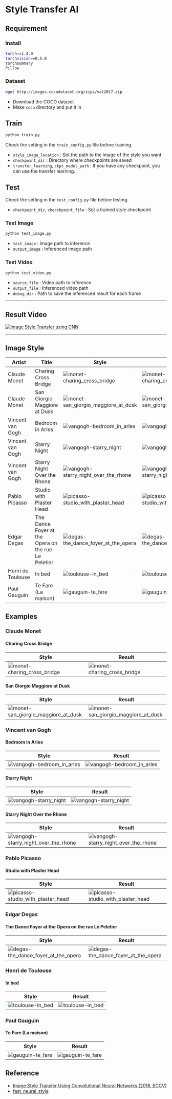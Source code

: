 # Style Transfer AI

## Requirement

### Install

```sh
torch==1.4.0
torchvision==0.5.0
torchsummary
Pillow
```

### Dataset

```sh
wget http://images.cocodataset.org/zips/val2017.zip
```

- Download the COCO dataset
- Make `coco` directory and put it in

## Train

```py
python train.py
```

Check the setting in the `train_config.py` file before training.

- `style_image_location` : Set the path to the image of the style you want
- `checkpoint_dir` : Directory where checkpoints are saved
- `transfer_learning`, `ckpt_model_path` : If you have any checkpoint, you can use the transfer learning.

## Test

Check the setting in the `test_config.py` file before testing.

- `checkpoint_dir`, `checckpoint_file` : Set a trained style checkpoint

### Test Image

```py
python test_image.py
```

- `test_image` : Image path to inference
- `output_image` : Inferenced image path

### Test Video

```py
python test_video.py
```

- `source_file` : Video path to inference
- `output_file` : Inferenced video path
- `debug_dir` : Path to save the inferenced result for each frame

---

## Result Video

[![Image Style Transfer using CNN](http://img.youtube.com/vi/KvjJ5BLa058/0.jpg)](http://www.youtube.com/watch?v=KvjJ5BLa058)

---

## Image Style

| Artist | Title | Style | Result |
|--------|-------|-------|--------|
|   Claude Monet     |  Charing Cross Bridge     |  ![monet-charing_cross_bridge](./image/monet-charing_cross_bridge.jpg)     |   ![monet-charing_cross_bridge](./image/monet-charing_cross_bridge-example.png)     |
|   Claude Monet     |   San Giorgio Maggiore at Dusk    |   ![monet-san_giorgio_maggiore_at_dusk](./image/monet-san_giorgio_maggiore_at_dusk.jpg)    |    ![monet-san_giorgio_maggiore_at_dusk](./image/monet-san_giorgio_maggiore_at_dusk-example.png)    |
| Vincent van Gogh       |  Bedroom in Arles      |  ![vangogh-bedroom_in_arles](./image/vangogh-bedroom_in_arles.jpg)     | ![vangogh-bedroom_in_arles](./image/vangogh-bedroom_in_arles-example.png)       |
| Vincent van Gogh       | Starry Night      |  ![vangogh-starry_night](./image/vangogh-starry_night.png)      |  ![vangogh-starry_night](./image/vangogh-starry_night-example.png)       |
| Vincent van Gogh       | Starry Night Over the Rhone      |  ![vangogh-starry_night_over_the_rhone](./image/vangogh-starry_night_over_the_rhone.png)     |  ![vangogh-starry_night_over_the_rhone](./image/vangogh-starry_night_over_the_rhone-example.png)      |
|   Pablo Picasso     |  Studio with Plaster Head     |    ![picasso-studio_with_plaster_head](./image/picasso-studio_with_plaster_head.jpg)    |   ![picasso-studio_with_plaster_head](./image/picasso-studio_with_plaster_head-example.png)      |
| Edgar Degas       | The Dance Foyer at the Opera on the rue Le Peletier      |   ![degas-the_dance_foyer_at_the_opera](./image/degas-the_dance_foyer_at_the_opera.jpg)    |  ![degas-the_dance_foyer_at_the_opera](./image/degas-the_dance_foyer_at_the_opera-example.png)         |
|  Henri de Toulouse      |   In bed    |  ![toulouse-in_bed](./image/toulouse-in_bed.png)      |  ![toulouse-in_bed](./image/toulouse-in_bed-example.png)       |
|  Paul Gauguin      |  Te Fare (La maison)     | ![gauguin-te_fare](./image/gauguin-te_fare.jpg)       |  ![gauguin-te_fare](./image/gauguin-te_fare-example.png)      |

## Examples

### Claude Monet

#### Charing Cross Bridge

| Style  | Result |
|--------|--------|
| ![monet-charing_cross_bridge](./image/monet-charing_cross_bridge.jpg)       |   ![monet-charing_cross_bridge](./image/monet-charing_cross_bridge-examples.png)     |

#### San Giorgio Maggiore at Dusk

| Style | Result |
|-------|--------|
| ![monet-san_giorgio_maggiore_at_dusk](./image/monet-san_giorgio_maggiore_at_dusk.jpg)      |    ![monet-san_giorgio_maggiore_at_dusk](./image/monet-san_giorgio_maggiore_at_dusk-examples.png)    |

### Vincent van Gogh

#### Bedroom in Arles

| Style | Result |
|-------|--------|
| ![vangogh-bedroom_in_arles](./image/vangogh-bedroom_in_arles.jpg)      |   ![vangogh-bedroom_in_arles](./image/vangogh-bedroom_in_arles-examples.png)     |

#### Starry Night

| Style | Result |
|-------|--------|
|  ![vangogh-starry_night](./image/vangogh-starry_night.png)     |  ![vangogh-starry_night](./image/vangogh-starry_night-examples.png)      |

#### Starry Night Over the Rhone

| Style | Result |
|-------|--------|
|  ![vangogh-starry_night_over_the_rhone](./image/vangogh-starry_night_over_the_rhone.png)     |   ![vangogh-starry_night_over_the_rhone](./image/vangogh-starry_night_over_the_rhone-examples.png)     |

### Pablo Picasso

#### Studio with Plaster Head

| Style | Result |
|-------|--------|
|  ![picasso-studio_with_plaster_head](./image/picasso-studio_with_plaster_head.jpg)     |  ![picasso-studio_with_plaster_head](./image/picasso-studio_with_plaster_head-examples.png)      |

### Edgar Degas

#### The Dance Foyer at the Opera on the rue Le Peletier

| Style | Result |
|-------|--------|
|   ![degas-the_dance_foyer_at_the_opera](./image/degas-the_dance_foyer_at_the_opera.jpg)    |  ![degas-the_dance_foyer_at_the_opera](./image/degas-the_dance_foyer_at_the_opera-examples.png)      |

### Henri de Toulouse

#### In bed

| Style | Result |
|-------|--------|
| ![toulouse-in_bed](./image/toulouse-in_bed.png)      |   ![toulouse-in_bed](./image/toulouse-in_bed-examples.png)     |

### Paul Gauguin

#### Te Fare (La maison)

| Style | Result |
|-------|--------|
|  ![gauguin-te_fare](./image/gauguin-te_fare.jpg)     |  ![gauguin-te_fare](./image/gauguin-te_fare-examples.png)      |

## Reference

- [Image Style Transfer Using Convolutional Neural Networks (2016, ECCV)](https://arxiv.org/pdf/1603.08155.pdf)
- [fast_neural_style](https://github.com/pytorch/examples/tree/master/fast_neural_style)
